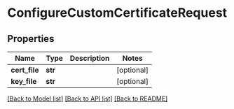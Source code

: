 # ConfigureCustomCertificateRequest

## Properties
Name | Type | Description | Notes
------------ | ------------- | ------------- | -------------
**cert_file** | **str** |  | [optional] 
**key_file** | **str** |  | [optional] 

[[Back to Model list]](../README.md#documentation-for-models) [[Back to API list]](../README.md#documentation-for-api-endpoints) [[Back to README]](../README.md)


